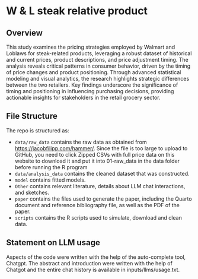 # W & L steak relative product

## Overview

This study examines the pricing strategies employed by Walmart and Loblaws for steak-related products, leveraging a robust dataset of historical and current prices, product descriptions, and price adjustment timing. The analysis reveals critical patterns in consumer behavior, driven by the timing of price changes and product positioning. Through advanced statistical modeling and visual analytics, the research highlights strategic differences between the two retailers. Key findings underscore the significance of timing and positioning in influencing purchasing decisions, providing actionable insights for stakeholders in the retail grocery sector.

## File Structure

The repo is structured as:

-   `data/raw_data` contains the raw data as obtained from https://jacobfilipp.com/hammer/. Since the file is too large to upload to GitHub, you need to click Zipped CSVs with full price data on this website to download it and put it into 01-raw_data in the data folder before running the R program
-   `data/analysis_data` contains the cleaned dataset that was constructed.
-   `model` contains fitted models. 
-   `Other` contains relevant literature, details about LLM chat interactions, and sketches.
-   `paper` contains the files used to generate the paper, including the Quarto document and reference bibliography file, as well as the PDF of the paper. 
-   `scripts` contains the R scripts used to simulate, download and clean data.


## Statement on LLM usage

Aspects of the code were written with the help of the auto-complete tool, Chatgpt. The abstract and introduction were written with the help of Chatgot and the entire chat history is available in inputs/llms/usage.txt.
